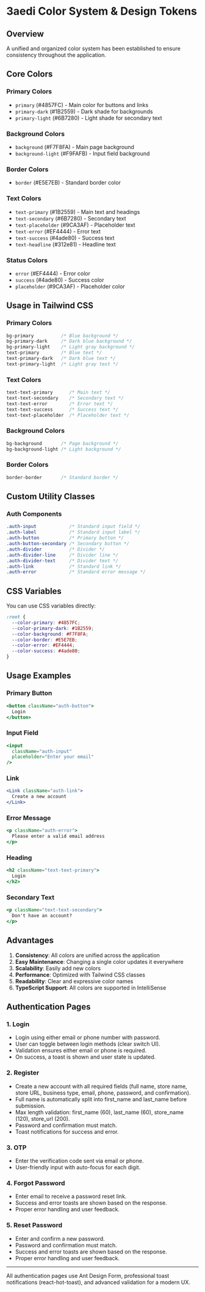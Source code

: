 # 3aedi Color System & Design Tokens


## Overview
A unified and organized color system has been established to ensure consistency throughout the application.

## Core Colors

### Primary Colors
- `primary` (#4857FC) - Main color for buttons and links
- `primary-dark` (#1B2559) - Dark shade for backgrounds
- `primary-light` (#6B7280) - Light shade for secondary text

### Background Colors
- `background` (#F7F8FA) - Main page background
- `background-light` (#F9FAFB) - Input field background

### Border Colors
- `border` (#E5E7EB) - Standard border color

### Text Colors
- `text-primary` (#1B2559) - Main text and headings
- `text-secondary` (#6B7280) - Secondary text
- `text-placeholder` (#9CA3AF) - Placeholder text
- `text-error` (#EF4444) - Error text
- `text-success` (#4ade80) - Success text
- `text-headline` (#312e81) - Headline text

### Status Colors
- `error` (#EF4444) - Error color
- `success` (#4ade80) - Success color
- `placeholder` (#9CA3AF) - Placeholder color

## Usage in Tailwind CSS

### Primary Colors
```css
bg-primary          /* Blue background */
bg-primary-dark     /* Dark blue background */
bg-primary-light    /* Light gray background */
text-primary        /* Blue text */
text-primary-dark   /* Dark blue text */
text-primary-light  /* Light gray text */
```

### Text Colors
```css
text-text-primary      /* Main text */
text-text-secondary    /* Secondary text */
text-text-error        /* Error text */
text-text-success      /* Success text */
text-text-placeholder  /* Placeholder text */
```

### Background Colors
```css
bg-background       /* Page background */
bg-background-light /* Light background */
```

### Border Colors
```css
border-border       /* Standard border */
```

## Custom Utility Classes

### Auth Components
```css
.auth-input            /* Standard input field */
.auth-label            /* Standard input label */
.auth-button           /* Primary button */
.auth-button-secondary /* Secondary button */
.auth-divider          /* Divider */
.auth-divider-line     /* Divider line */
.auth-divider-text     /* Divider text */
.auth-link             /* Standard link */
.auth-error            /* Standard error message */
```

## CSS Variables

You can use CSS variables directly:
```css
:root {
  --color-primary: #4857FC;
  --color-primary-dark: #1B2559;
  --color-background: #F7F8FA;
  --color-border: #E5E7EB;
  --color-error: #EF4444;
  --color-success: #4ade80;
}
```

## Usage Examples

### Primary Button
```jsx
<button className="auth-button">
  Login
</button>
```

### Input Field
```jsx
<input 
  className="auth-input"
  placeholder="Enter your email"
/>
```

### Link
```jsx
<Link className="auth-link">
  Create a new account
</Link>
```

### Error Message
```jsx
<p className="auth-error">
  Please enter a valid email address
</p>
```

### Heading
```jsx
<h2 className="text-text-primary">
  Login
</h2>
```

### Secondary Text
```jsx
<p className="text-text-secondary">
  Don't have an account?
</p>
```

## Advantages

1. **Consistency**: All colors are unified across the application
2. **Easy Maintenance**: Changing a single color updates it everywhere
3. **Scalability**: Easily add new colors
4. **Performance**: Optimized with Tailwind CSS classes
5. **Readability**: Clear and expressive color names
6. **TypeScript Support**: All colors are supported in IntelliSense

## Authentication Pages

### 1. Login
- Login using either email or phone number with password.
- User can toggle between login methods (clear switch UI).
- Validation ensures either email or phone is required.
- On success, a toast is shown and user state is updated.

### 2. Register
- Create a new account with all required fields (full name, store name, store URL, business type, email, phone, password, and confirmation).
- Full name is automatically split into first_name and last_name before submission.
- Max length validation: first_name (60), last_name (60), store_name (120), store_url (200).
- Password and confirmation must match.
- Toast notifications for success and error.

### 3. OTP
- Enter the verification code sent via email or phone.
- User-friendly input with auto-focus for each digit.

### 4. Forgot Password
- Enter email to receive a password reset link.
- Success and error toasts are shown based on the response.
- Proper error handling and user feedback.

### 5. Reset Password
- Enter and confirm a new password.
- Password and confirmation must match.
- Success and error toasts are shown based on the response.
- Proper error handling and user feedback.

---

All authentication pages use Ant Design Form, professional toast notifications (react-hot-toast), and advanced validation for a modern UX.
